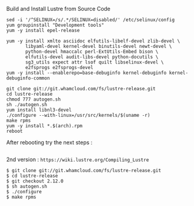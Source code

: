 Build and Install Lustre from Source Code 

```
sed -i '/^SELINUX=/s/.*/SELINUX=disabled/' /etc/selinux/config
yum groupinstall "Development tools"
yum -y install epel-release

yum -y install xmlto asciidoc elfutils-libelf-devel zlib-devel \
       libyaml-devel kernel-devel binutils-devel newt-devel \
       python-devel hmaccalc perl-ExtUtils-Embed bison \
       elfutils-devel audit-libs-devel python-docutils \
       sg3_utils expect attr lsof quilt libselinux-devel \
       e2fsprogs e2fsprogs-devel
yum -y install --enablerepo=base-debuginfo kernel-debuginfo kernel-debuginfo-common

git clone git://git.whamcloud.com/fs/lustre-release.git
cd lustre-release
chmod 777 autogen.sh 
sh ./autogen.sh
yum install libnl3-devel
./configure --with-linux=/usr/src/kernels/$(uname -r)
make rpms
yum -y install *.$(arch).rpm
reboot
```

After rebooting try the next steps : 

```

```



2nd version : ```https://wiki.lustre.org/Compiling_Lustre``` 
```
$ git clone git://git.whamcloud.com/fs/lustre-release.git
$ cd lustre-release
$ git checkout 2.12.0
$ sh autogen.sh
$ ./configure
$ make rpms
```
